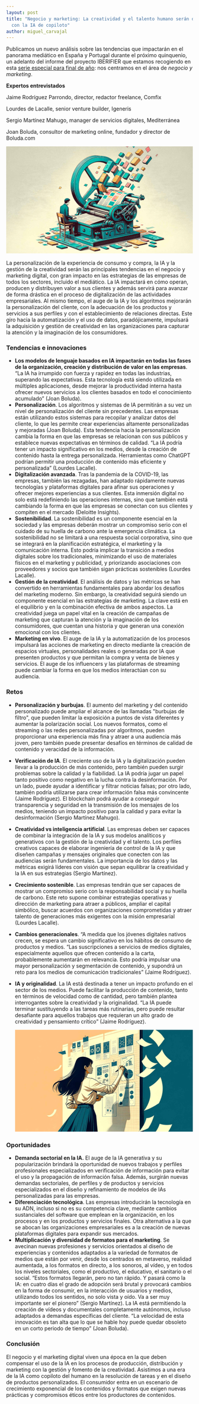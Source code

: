 ```yaml
---
layout: post
title: "Negocio y marketing: La creatividad y el talento humano serán decisivos,
  con la IA de copiloto"
author: miguel_carvajal
---
```

<!--StartFragment-->

Publicamos un nuevo análisis sobre las tendencias que impactarán en el panorama mediático en España y Portugal durante el próximo quinquenio, un adelanto del informe del proyecto IBERIFIER que estamos recogiendo en esta [serie especial para final de año](https://mip.umh.es/blog/2023/12/09/especial-tendencias-innovaciones-ecosistema-mediatico-de-espana-y-portugal-2025-2030/): nos centramos en el área de *negocio y marketing*.

**Expertos entrevistados**

Jaime Rodríguez Parrondo, director, redactor freelance, Comfix

Lourdes de Lacalle, senior venture builder, Igeneris 

Sergio Martínez Mahugo, manager de servicios digitales, Mediterránea

Joan Boluda, consultor de marketing online, fundador y director de Boluda.com

![](/images/001/negocio-1.jpg)

La personalización de la experiencia de consumo y compra, la IA y la gestión de la creatividad serán las principales tendencias en el negocio y marketing digital, con gran impacto en las estrategias de las empresas de todos los sectores, incluido el mediático. La IA impactará en cómo operan, producen y distribuyen valor a sus clientes y además servirá para avanzar de forma drástica en el proceso de digitalización de las actividades empresariales. Al mismo tiempo, el auge de la IA y los algoritmos mejorarán la personalización del cliente, con la adecuación de los productos y servicios a sus perfiles y con el establecimiento de relaciones directas. Este giro hacia la automatización y el uso de datos, paradójicamente, impulsará la adquisición y gestión de creatividad en las organizaciones para capturar la atención y la imaginación de los consumidores. 



### Tendencias e innovaciones

* **Los modelos de lenguaje basados en IA impactarán en todas las fases de la organización, creación y distribución de valor en las empresas**. “La IA ha irrumpido con fuerza y rapidez en todas las industrias, superando las expectativas. Esta tecnología está siendo utilizada en múltiples aplicaciones, desde mejorar la productividad interna hasta ofrecer nuevos servicios a los clientes basados en todo el conocimiento acumulado” (Joan Boluda). 
* **Personalización**. Los algoritmos y sistemas de IA permitirán a su vez un nivel de personalización del cliente sin precedentes. Las empresas están utilizando estos sistemas para recopilar y analizar datos del cliente, lo que les permite crear experiencias altamente personalizadas y mejoradas (Joan Boluda). Esta tendencia hacia la personalización cambia la forma en que las empresas se relacionan con sus públicos y establece nuevas expectativas en términos de calidad. “La IA podría tener un impacto significativo en los medios, desde la creación de contenido hasta la entrega personalizada. Herramientas como ChatGPT podrían permitir una producción de contenido más eficiente y personalizada” (Lourdes Lacalle).
* **Digitalización avanzada**. Tras la pandemia de la COVID-19, las empresas, también las rezagadas, han adaptado rápidamente nuevas tecnologías y plataformas digitales para afinar sus operaciones y ofrecer mejores experiencias a sus clientes. Esta inmersión digital no solo está redefiniendo las operaciones internas, sino que también está cambiando la forma en que las empresas se conectan con sus clientes y compiten en el mercado (Deloitte Insights).
* **Sostenibilidad**. La sostenibilidad es un componente esencial en la sociedad y las empresas deberán mostrar un compromiso serio con el cuidado de su huella de carbono ante la emergencia climática. La sostenibilidad no se limitará a una respuesta social corporativa, sino que se integrará en la planificación estratégica, el marketing y la comunicación interna. Esto podría implicar la transición a medios digitales sobre los tradicionales, minimizando el uso de materiales físicos en el marketing y publicidad, y priorizando asociaciones con proveedores y socios que también sigan prácticas sostenibles (Lourdes Lacalle). 
* **Gestión de la creatividad**. El análisis de datos y las métricas se han convertido en herramientas fundamentales para abordar los desafíos del marketing moderno. Sin embargo, la creatividad seguirá siendo un componente esencial en las estrategias de marketing. La clave está en el equilibrio y en la combinación efectiva de ambos aspectos. La creatividad juega un papel vital en la creación de campañas de marketing que capturan la atención y la imaginación de los consumidores, que cuentan una historia y que generan una conexión emocional con los clientes.
* **Marketing en vivo**. El auge de la IA y la automatización de los procesos impulsará las acciones de marketing en directo mediante la creación de espacios virtuales, personalidades reales o generadas por IA que presenten productos y que permitan la compra y venta de bienes y servicios. El auge de los influencers y las plataformas de streaming puede cambiar la forma en que los medios interactúan con su audiencia. 



### Retos

* **Personalización y burbujas**. El aumento del marketing y del contenido personalizado puede ampliar el alcance de las llamadas "burbujas de filtro", que pueden limitar la exposición a puntos de vista diferentes y aumentar la polarización social. Los nuevos formatos, como el streaming o las redes personalizadas por algoritmos, pueden proporcionar una experiencia más fina y atraer a una audiencia más joven, pero también puede presentar desafíos en términos de calidad de contenido y veracidad de la información. 
* **Verificación de IA**. El creciente uso de la IA y la digitalización pueden llevar a la producción de más contenido, pero también pueden surgir problemas sobre la calidad y la fiabilidad. La IA podría jugar un papel tanto positivo como negativo en la lucha contra la desinformación. Por un lado, puede ayudar a identificar y filtrar noticias falsas; por otro lado, también podría utilizarse para crear información falsa más convincente (Jaime Rodríguez). El blockchain podrá ayudar a conseguir transparencia y seguridad en la transmisión de los mensajes de los medios, teniendo un impacto positivo para la calidad y para evitar la desinformación (Sergio Martínez Mahugo). 
* **Creatividad vs inteligencia artificial**. Las empresas deben ser capaces de combinar la integración de la IA y sus modelos analíticos y generativos con la gestión de la creatividad y el talento. Los perfiles creativos capaces de elaborar ingeniería de control de la IA y que diseñen campañas y mensajes originales que conecten con las audiencias serán fundamentales. La importancia de los datos y las métricas exigirá líderes con visión que sepan equilibrar la creatividad y la IA en sus estrategias (Sergio Martínez).
* **Crecimiento sostenible**. Las empresas tendrán que ser capaces de mostrar un compromiso serio con la responsabilidad social y su huella de carbono. Este reto supone combinar estrategias operativas y dirección de marketing para atraer a públicos, ampliar el capital simbólico, buscar acuerdos con organizaciones comprometidas y atraer talento de generaciones más exigentes con la misión empresarial (Lourdes Lacalle). 
* **Cambios generacionales**. “A medida que los jóvenes digitales nativos crecen, se espera un cambio significativo en los hábitos de consumo de productos y medios. “Las suscripciones a servicios de medios digitales, especialmente aquellos que ofrecen contenido a la carta, probablemente aumentarán en relevancia. Esto podría impulsar una mayor personalización y segmentación de contenido, y supondrá un reto para los medios de comunicación tradicionales” (Jaime Rodríguez).
* **IA y originalidad**. La IA está destinada a tener un impacto profundo en el sector de los medios. Puede facilitar la producción de contenido, tanto en términos de velocidad como de cantidad, pero también plantea interrogantes sobre la creatividad y la originalidad. “La IA puede terminar sustituyendo a las tareas más rutinarias, pero puede resultar desafiante para aquellos trabajos que requieran un alto grado de creatividad y pensamiento crítico” (Jaime Rodríguez).

  ![](/images/001/negocio-2.jpg)

### Oportunidades

* **Demanda sectorial en la IA.** El auge de la IA generativa y su popularización brindará la oportunidad de nuevos trabajos y perfiles profesionales especializados en verificación de información para evitar el uso y la propagación de información falsa. Además, surgirán nuevas demandas sectoriales, de perfiles y de productos y servicios especializados en el diseño y refinamiento de modelos de IAs personalizadas para las empresas. 
* **Diferenciación tecnológica**. Las empresas introducirán la tecnología en su ADN, incluso si no es su competencia clave, mediante cambios sustanciales del software que emplean en la organización, en los procesos y en los productos y servicios finales. Otra alternativa a la que se abocan las organizaciones empresariales es a la creación de nuevas plataformas digitales para expandir sus mercados.
* **Multiplicación y diversidad de formatos para el marketing**. Se avecinan nuevas profesiones y servicios orientados al diseño de experiencias y contenidos adaptados a la variedad de formatos de medios que están por venir, desde los centrados en metaverso, realidad aumentada, a los formatos en directo, a los sonoros, al vídeo, y en todos los niveles sectoriales, como el productivo, el educativo, el sanitario o el social. “Estos formatos llegarán, pero no tan rápido. Y pasará como la IA: en cuatro días el grado de adopción será brutal y provocará cambios en la forma de consumir, en la interacción de usuarios y medios, utilizando todos los sentidos, no solo vista y oído. Va a ser muy importante ser el pionero” (Sergio Martínez). La IA está permitiendo la creación de vídeos y documentales completamente autónomos, incluso adaptados a demandas específicas del cliente. “La velocidad de esta innovación es tan alta que lo que se hable hoy puede quedar obsoleto en un corto periodo de tiempo” (Joan Boluda).

### Conclusión

El negocio y el marketing digital viven una época en la que deben compensar el uso de la IA en los procesos de producción, distribución y marketing con la gestión y fomento de la creatividad. Asistimos a una era de la IA como copiloto del humano en la resolución de tareas y en el diseño de productos personalizados. El consumidor entra en un escenario de crecimiento exponencial de los contenidos y formatos que exigen nuevas prácticas y compromisos éticos entre los productores de contenidos. 



<!--EndFragment-->